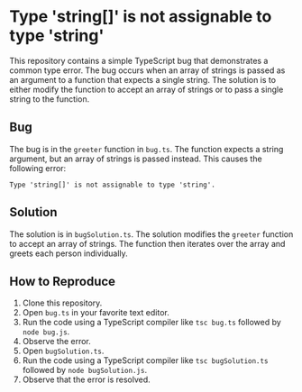# Type 'string[]' is not assignable to type 'string'

This repository contains a simple TypeScript bug that demonstrates a common type error. The bug occurs when an array of strings is passed as an argument to a function that expects a single string. The solution is to either modify the function to accept an array of strings or to pass a single string to the function.

## Bug

The bug is in the `greeter` function in `bug.ts`. The function expects a string argument, but an array of strings is passed instead. This causes the following error:

```
Type 'string[]' is not assignable to type 'string'.
```

## Solution

The solution is in `bugSolution.ts`. The solution modifies the `greeter` function to accept an array of strings.  The function then iterates over the array and greets each person individually. 

## How to Reproduce

1. Clone this repository.
2. Open `bug.ts` in your favorite text editor.
3. Run the code using a TypeScript compiler like `tsc bug.ts` followed by `node bug.js`.
4. Observe the error.
5. Open `bugSolution.ts`. 
6. Run the code using a TypeScript compiler like `tsc bugSolution.ts` followed by `node bugSolution.js`.
7. Observe that the error is resolved. 